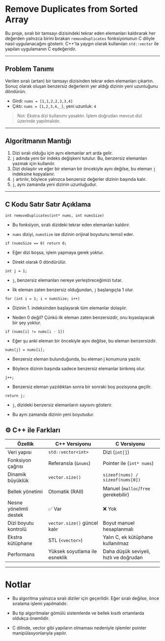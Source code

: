 #  Remove Duplicates from Sorted Array 

Bu proje, sıralı bir tamsayı dizisindeki tekrar eden elemanları kaldırarak her değerden yalnızca birini bırakan `removeDuplicates` fonksiyonunun C diliyle nasıl uygulanacağını gösterir. C++’ta yaygın olarak kullanılan `std::vector` ile yapılan uygulamanın C eşdeğeridir.

---

##  Problem Tanımı

Verilen sıralı (artan) bir tamsayı dizisinden tekrar eden elemanları çıkartın. Sonuç olarak oluşan benzersiz değerlerin yer aldığı dizinin yeni uzunluğunu döndürün.

- Girdi: `nums = [1,1,2,2,3,3,4]`
- Çıktı: `nums = [1,2,3,4,_]`, yeni uzunluk: `4`

> Not: Ekstra dizi kullanımı yasaktır. İşlem doğrudan mevcut dizi üzerinde yapılmalıdır.

---

## Algoritmanın Mantığı

1. Dizi sıralı olduğu için aynı elemanlar art arda gelir.
2. `j` adında yeni bir indeks değişkeni tutulur. Bu, benzersiz elemanları yazmak için kullanılır.
3. Dizi dolaşılır ve eğer bir eleman bir öncekiyle aynı değilse, bu eleman `j` indeksine kopyalanır.
4. `j` artırılır, böylece yalnızca benzersiz değerler dizinin başında kalır.
5. `j`, aynı zamanda yeni dizinin uzunluğudur.

---

##  C Kodu Satır Satır Açıklama
``int removeDuplicates(int* nums, int numsSize)``
- Bu fonksiyon, sıralı dizideki tekrar eden elemanları kaldırır.

- ``nums`` diziyi, ``numsSize`` ise dizinin orijinal boyutunu temsil eder.

``if (numsSize == 0) return 0;``
- Eğer dizi boşsa, işlem yapmaya gerek yoktur.

- Direkt olarak 0 döndürülür.

``int j = 1;``
- ``j``, benzersiz elemanları nereye yerleştireceğimizi tutar.

- İlk eleman zaten benzersiz olduğundan, ``j`` başlangıçta 1 olur.

``for (int i = 1; i < numsSize; i++)``
- Dizinin 1. indeksinden başlayarak tüm elemanlar dolaşılır.

- Neden 0 değil? Çünkü ilk eleman zaten benzersizdir, onu kıyaslayacak bir şey yoktur.

``if (nums[i] != nums[i - 1])``
- Eğer şu anki eleman bir öncekiyle aynı değilse, bu eleman benzersizdir.

``nums[j] = nums[i];``
- Benzersiz eleman bulunduğunda, bu eleman j konumuna yazılır.

- Böylece dizinin başında sadece benzersiz elemanlar birikmiş olur.

``j++;``
- Benzersiz eleman yazıldıktan sonra bir sonraki boş pozisyona geçilir.

``return j;``
- ``j``, dizideki benzersiz elemanların sayısını gösterir.

- Bu aynı zamanda dizinin yeni boyutudur.


## ⚙️ C++ ile Farkları

| Özellik                | C++ Versiyonu               | C Versiyonu                                |
|------------------------|-----------------------------|---------------------------------------------|
| Veri yapısı            | `std::vector<int>`          | Dizi (`int[]`)                              |
| Fonksiyon çağrısı      | Referansla (`&nums`)        | Pointer ile (`int* nums`)                   |
| Dinamik büyüklük       | `vector.size()`             | `sizeof(nums) / sizeof(nums[0])`            |
| Bellek yönetimi        | Otomatik (RAII)             | Manuel (`malloc`/`free` gerekebilir)        |
| Nesne yönelimli destek | ✅ Var                      | ❌ Yok                                      |
| Dizi boyutu kontrolü   | `vector.size()` güncel kalır| Boyut manuel hesaplanmalı                   |
| Ekstra kütüphane       | STL (`<vector>`)            | Yalın C, ek kütüphane kullanılmaz           |
| Performans             | Yüksek soyutlama ile esneklik| Daha düşük seviyeli, hızlı ve doğrudan     |
 ---
#  Notlar
- Bu algoritma yalnızca sıralı diziler için geçerlidir. Eğer sıralı değilse, önce sıralama işlemi yapılmalıdır.

- Bu tip algoritmalar gömülü sistemlerde ve bellek kısıtlı ortamlarda oldukça önemlidir.

- C dilinde, vector gibi yapıların olmaması nedeniyle işlemler pointer manipülasyonlarıyla yapılır.